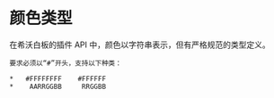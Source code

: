 # 颜色类型

在希沃白板的插件 API 中，颜色以字符串表示，但有严格规范的类型定义。

```
要求必须以“#”开头，支持以下种类：

*   #FFFFFFFF    #FFFFFF
*    AARRGGBB     RRGGBB
```
